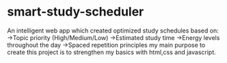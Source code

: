 # smart-study-scheduler
An intelligent web app which created optimized study schedules based on:
  ->Topic priority (High/Medium/Low) 
  ->Estimated study time
  ->Energy levels throughout the day
  ->Spaced repetition principles
my main purpose to create this project is to strengthen my basics with html,css and javascript. 
